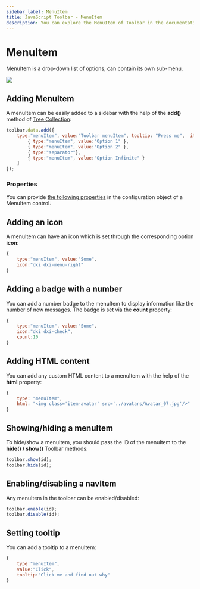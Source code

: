 ```yaml
---
sidebar_label: MenuItem
title: JavaScript Toolbar - MenuItem 
description: You can explore the MenuItem of Toolbar in the documentation of the DHTMLX JavaScript UI library. Browse developer guides and API reference, try out code examples and live demos, and download a free 30-day evaluation version of DHTMLX Suite 7.
---
```


# MenuItem

MenuItem is a drop-down list of options, can contain its own sub-menu. 

![](../assets/toolbar/menuitem.png)

## Adding MenuItem

A menuItem can be easily added to a sidebar with the help of the **add()** method of [Tree Collection](tree_collection/api/treecollection_add_method.md):

~~~js
toolbar.data.add({
    type:"menuItem", value:"Toolbar menuItem", tooltip: "Press me",  items:[
        { type:"menuItem", value:"Option 1" },
        { type:"menuItem", value:"Option 2" },
        { type:"separator"},
        { type:"menuItem", value:"Option Infinite" }
    ]
});
~~~

### Properties

You can provide [the following properties](toolbar/api/api_menuitem_properties.md) in the configuration object of a MenuItem control.

## Adding an icon

A menuItem can have an icon which is set through the corresponding option **icon**:

~~~js
{
    type:"menuItem", value:"Some",
    icon:"dxi dxi-menu-right"
}
~~~

## Adding a badge with a number

You can add a number badge to the menuItem to display information like the number of new messages. The badge is set via the **count** property:

~~~js
{
    type:"menuItem", value:"Some",
    icon:"dxi dxi-check",
    count:10
}
~~~

## Adding HTML content

You can add any custom HTML content to a menuItem with the help of the **html** property:

~~~js
{
    type: "menuItem",
    html: "<img class='item-avatar' src='../avatars/Avatar_07.jpg'/>"
}
~~~

## Showing/hiding a menuItem

To hide/show a menuItem, you should pass the ID of the menuItem to the **hide() / show()** Toolbar methods:

~~~js
toolbar.show(id);
toolbar.hide(id);
~~~

## Enabling/disabling a navItem

Any menuItem in the toolbar can be enabled/disabled:

~~~js
toolbar.enable(id);
toolbar.disable(id);
~~~

## Setting tooltip

You can add a tooltip to a menuItem:

~~~js {4}
{
    type:"menuItem", 
    value:"Click", 
    tooltip:"Click me and find out why"
}
~~~
